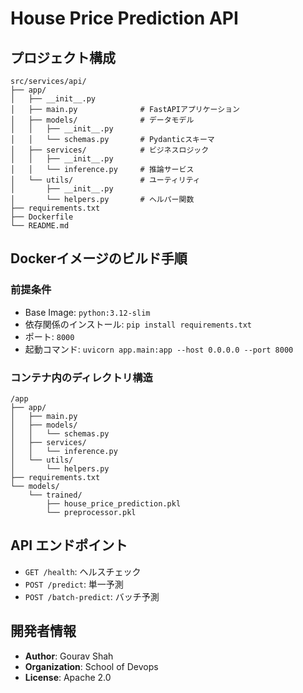 # House Price Prediction API

## プロジェクト構成

```
src/services/api/
├── app/
│   ├── __init__.py
│   ├── main.py              # FastAPIアプリケーション
│   ├── models/              # データモデル
│   │   ├── __init__.py
│   │   └── schemas.py       # Pydanticスキーマ
│   ├── services/            # ビジネスロジック
│   │   ├── __init__.py
│   │   └── inference.py     # 推論サービス
│   └── utils/               # ユーティリティ
│       ├── __init__.py
│       └── helpers.py       # ヘルパー関数
├── requirements.txt
├── Dockerfile
└── README.md
```

## Dockerイメージのビルド手順

### 前提条件
- Base Image: `python:3.12-slim`
- 依存関係のインストール: `pip install requirements.txt`
- ポート: `8000`
- 起動コマンド: `uvicorn app.main:app --host 0.0.0.0 --port 8000`

### コンテナ内のディレクトリ構造
```
/app
├── app/
│   ├── main.py
│   ├── models/
│   │   └── schemas.py
│   ├── services/
│   │   └── inference.py
│   └── utils/
│       └── helpers.py
├── requirements.txt
└── models/
    └── trained/
        ├── house_price_prediction.pkl
        └── preprocessor.pkl
```

## API エンドポイント

- `GET /health`: ヘルスチェック
- `POST /predict`: 単一予測
- `POST /batch-predict`: バッチ予測

## 開発者情報

- **Author**: Gourav Shah
- **Organization**: School of Devops
- **License**: Apache 2.0

